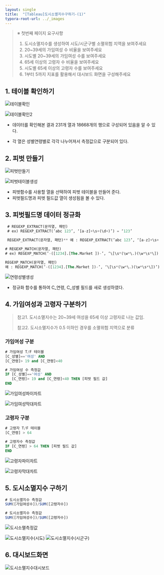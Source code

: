 ```yaml
---
layout: single
title:  "[Tableau]도시소멸지수구하기-(1)"
typora-root-url: ../_images
---
```


> ※ 첫번째 페이지 요구사항
>
> 1. 도시소멸지수를 생성하여 시도/시군구별 소멸위험 지역을 보여주세요
> 2. 20~39세의 가임여성 수 비율을 보여주세요
> 3. 시도별 20~39세의 가임여성 수를 보여주세요
> 4. 65세 이상의 고령자 수 비율을 보여주세요
> 5. 시도별 65세 이상의 고령자 수를 보여주세요
> 6. 1부터 5까지 지표를 활용해서 대시보드 화면을 구성해주세요



## 1. 테이블 확인하기

![테이블확인](/테이블확인.png)

![테이블확인2](/테이블확인2.png)

- 데이터를 확인해본 결과 231개 열과 18668개의 행으로 구성되어 있음을 알 수 있다.


- 각 열은 성별연령별로 각각 나누어져서 측정값으로 구분되어 있다.

## 2. 피벗 만들기

![피벗만들기](/피벗만들기.png)

![피벗테이블생성](/피벗테이블생성.png)

- 피벗함수를 사용할 열을 선택하여 피벗 테이블을 만들어 준다.
- 피벗필드명과 피벗 필드값 열이 생성됨을 볼 수 있다.

## 3. 피벗필드명 데이터 정규화

```sql
 # REGEXP_EXTRACT(문자열, 패턴) 
 # ex) REGEXP_EXTRACT(’abc 123’, ‘[a-z]+\s+(\d+)’) = ‘123’
 
 REGEXP_EXTRACT(문자열, 패턴)** 예 : REGEXP_EXTRACT(’abc 123’, ‘[a-z]+\s+(\d+)’) = ‘123’
```

```sql
# REGEXP_MATCH(문자열, 패턴) 
# ex) REGEXP_MATCH(’-([1234].[The.Market ])-’, ‘\[\s*(\w*\.)(\w*\s*\])’) = true

REGEXP_MATCH(문자열, 패턴)
예 : REGEXP_MATCH(’-([1234].[The.Market ])-’, ‘\[\s*(\w*\.)(\w*\s*\])’) = true
```

![연령성별생성](/연령성별생성.png)

- 정규화 함수를 통하여 C_연령, C_성별 필드를 새로 생성하였다. 

## 4. 가임여성과 고령자 구분하기

> 참고1. 도시소멸지수는 20~39세 여성을 65세 이상 고령자로 나눈 값임.
>
> 참고2. 도시소멸지수가 0.5 이하인 경우를 소멸위험 지역으로 분류

### 가임여성 구분

```sql
# 가임여성 T/F 테이블
[C_성별]=='여성' AND
[C_연령]> 19 and [C_연령]<40

# 가임여성 수 측정값 
IF [C_성별]=='여성' AND
   [C_연령]> 19 and [C_연령]<40 THEN [피벗 필드 값]
END
```

![가임여성파이차트](/가임여성파이차트.png)

![가임여성막대차트](/가임여성막대차트.png)

### 고령자 구분

```sql
# 고령자 T/F 테이블
[C_연령] > 64

# 고령자수 측정값 
IF [C_연령] > 64 THEN [피벗 필드 값]
END
```

![고령자파이차트](/고령자파이차트.png)

![고령자막대차트](/고령자막대차트.png)

## 5. 도시소멸지수 구하기

```sql
# 도시소멸지수 측정값 
SUM([가임여성수])/SUM([고령자수])

# 도시소멸지수 측정값 
SUM([가임여성수])/SUM([고령자수])
```

![도시소멸측정값](/도시소멸측정값.png)

![도시소멸지수(시도)](/도시소멸지수(시도).png)
![도시소멸지수(시군구)](/도시소멸지수(시군구).png)

## 6. 대시보드화면

![도시소멸지수대시보드](/도시소멸지수대시보드.png)

